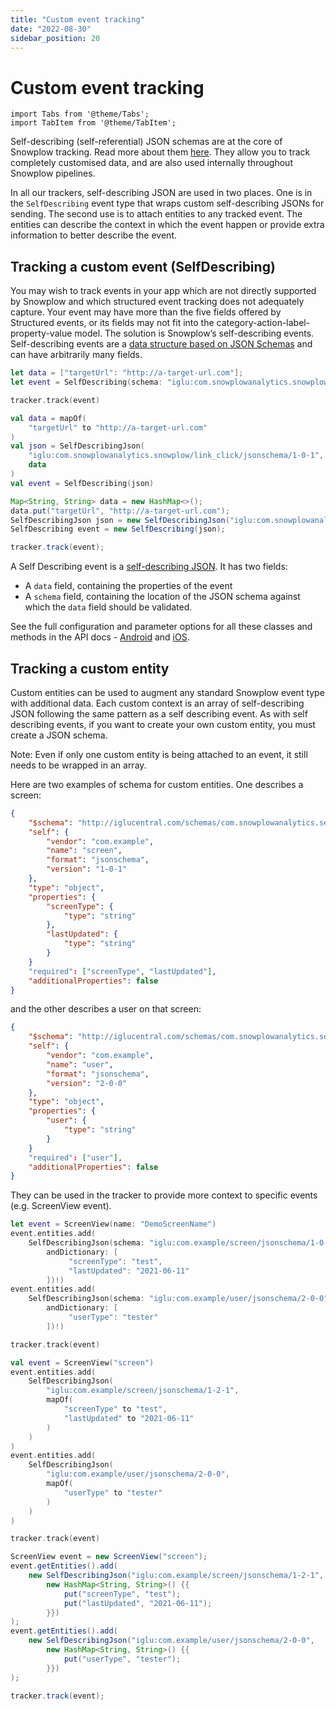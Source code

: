 ```yaml
---
title: "Custom event tracking"
date: "2022-08-30"
sidebar_position: 20
---
```


# Custom event tracking

```mdx-code-block
import Tabs from '@theme/Tabs';
import TabItem from '@theme/TabItem';
```

Self-describing (self-referential) JSON schemas are at the core of Snowplow tracking. Read more about them [here](/docs/understanding-tracking-design/understanding-schemas-and-validation/index.md). They allow you to track completely customised data, and are also used internally throughout Snowplow pipelines.

In all our trackers, self-describing JSON are used in two places. One is in the `SelfDescribing` event type that wraps custom self-describing JSONs for sending. The second use is to attach entities to any tracked event.
The entities can describe the context in which the event happen or provide extra information to better describe the event.

<!-- [Here](TODO) are some more details on what events and entities are. -->

## Tracking a custom event (SelfDescribing)

You may wish to track events in your app which are not directly supported by Snowplow and which structured event tracking does not adequately capture. Your event may have more than the five fields offered by Structured events, or its fields may not fit into the category-action-label-property-value model. The solution is Snowplow’s self-describing events. Self-describing events are a [data structure based on JSON Schemas](/docs/understanding-tracking-design/understanding-schemas-and-validation/index.md) and can have arbitrarily many fields.

<!-- [Here](TODO) are some more details on how to create a custom entity. -->

<Tabs groupId="platform" queryString>
  <TabItem value="ios" label="iOS" default>

```swift
let data = ["targetUrl": "http://a-target-url.com"];       
let event = SelfDescribing(schema: "iglu:com.snowplowanalytics.snowplow/link_click/jsonschema/1-0-1", payload: data)

tracker.track(event)
```

  </TabItem>
  <TabItem value="android" label="Android (Kotlin)">

```kotlin
val data = mapOf(
    "targetUrl" to "http://a-target-url.com"
)
val json = SelfDescribingJson(
    "iglu:com.snowplowanalytics.snowplow/link_click/jsonschema/1-0-1",
    data
)
val event = SelfDescribing(json)
```

  </TabItem>
  <TabItem value="android-java" label="Android (Java)">

```java
Map<String, String> data = new HashMap<>();
data.put("targetUrl", "http://a-target-url.com");
SelfDescribingJson json = new SelfDescribingJson("iglu:com.snowplowanalytics.snowplow/link_click/jsonschema/1-0-1", data);
SelfDescribing event = new SelfDescribing(json);

tracker.track(event);
```

  </TabItem>
</Tabs>

A Self Describing event is a [self-describing JSON](http://snowplowanalytics.com/blog/2014/05/15/introducing-self-describing-jsons/). It has two fields:

- A `data` field, containing the properties of the event
- A `schema` field, containing the location of the JSON schema against which the `data` field should be validated.

See the full configuration and parameter options for all these classes and methods in the API docs - [Android](https://snowplow.github.io/snowplow-android-tracker/index.html) and [iOS](https://snowplow.github.io/snowplow-ios-tracker/documentation/snowplowtracker/).

## Tracking a custom entity

Custom entities can be used to augment any standard Snowplow event type with additional data.
Each custom context is an array of self-describing JSON following the same pattern as a self describing event. As with self describing events, if you want to create your own custom entity, you must create a JSON schema.

<!-- [Here](TODO) some more details on how to create a custom entity. -->

Note: Even if only one custom entity is being attached to an event, it still needs to be wrapped in an array.

Here are two examples of schema for custom entities.
One describes a screen:

```json
{
    "$schema": "http://iglucentral.com/schemas/com.snowplowanalytics.self-desc/schema/jsonschema/1-0-0#",
    "self": {
        "vendor": "com.example",
        "name": "screen",
        "format": "jsonschema",
        "version": "1-0-1"
    },
    "type": "object",
    "properties": {
        "screenType": {
            "type": "string"
        },
        "lastUpdated": {
            "type": "string"
        }
    }
    "required": ["screenType", "lastUpdated"],
    "additionalProperties": false
}
```

and the other describes a user on that screen:

```json
{
    "$schema": "http://iglucentral.com/schemas/com.snowplowanalytics.self-desc/schema/jsonschema/1-0-0#",
    "self": {
        "vendor": "com.example",
        "name": "user",
        "format": "jsonschema",
        "version": "2-0-0"
    },
    "type": "object",
    "properties": {
        "user": {
            "type": "string"
        }
    }
    "required": ["user"],
    "additionalProperties": false
}
```

They can be used in the tracker to provide more context to specific events (e.g. ScreenView event).

<Tabs groupId="platform" queryString>
  <TabItem value="ios" label="iOS" default>

```swift
let event = ScreenView(name: "DemoScreenName")
event.entities.add(
    SelfDescribingJson(schema: "iglu:com.example/screen/jsonschema/1-0-1",
        andDictionary: [
             "screenType": "test",
             "lastUpdated": "2021-06-11"
        ])!)     
event.entities.add(
    SelfDescribingJson(schema: "iglu:com.example/user/jsonschema/2-0-0", 
        andDictionary: [
             "userType": "tester"
        ])!)

tracker.track(event)
```

  </TabItem>
  <TabItem value="android" label="Android (Kotlin)">

```kotlin
val event = ScreenView("screen")
event.entities.add(
    SelfDescribingJson(
        "iglu:com.example/screen/jsonschema/1-2-1",
        mapOf(
            "screenType" to "test",
            "lastUpdated" to "2021-06-11"
        )
    )
)
event.entities.add(
    SelfDescribingJson(
        "iglu:com.example/user/jsonschema/2-0-0",
        mapOf(
            "userType" to "tester"
        )
    )
)

tracker.track(event)
```

  </TabItem>
  <TabItem value="android-java" label="Android (Java)">

```java
ScreenView event = new ScreenView("screen");
event.getEntities().add(
    new SelfDescribingJson("iglu:com.example/screen/jsonschema/1-2-1",
        new HashMap<String, String>() {{
            put("screenType", "test");
            put("lastUpdated", "2021-06-11");
        }})
);
event.getEntities().add(
    new SelfDescribingJson("iglu:com.example/user/jsonschema/2-0-0",
        new HashMap<String, String>() {{
            put("userType", "tester");
        }})
);

tracker.track(event);
```

  </TabItem>
</Tabs>
